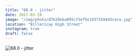 ```yaml
---
title: "68.0 - jitter"
date: 2017-03-19
image: "/img/photo/d7620eba095cf3ef5e19371b9443ceca.jpg"
location: "Billericay High Street"
instagram: true
draft: false
---
```


![68.0 - jitter](/img/photo/d7620eba095cf3ef5e19371b9443ceca.jpg)
